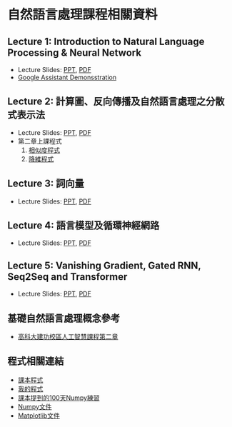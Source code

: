 # 自然語言處理課程相關資料

## Lecture 1: Introduction to Natural Language Processing & Neural Network
* Lecture Slides: [PPT](Slides/PPT/Lecture1.pptx), [PDF](Slides/PDF/Lecture1.pdf)
* [Google Assistant Demonsstration](https://www.youtube.com/watch?v=ARA0AxrnHdM&list=PLvS_0NFzXkhOfG-75L9c8JPcDogdWWOk9&index=292&ab_channel=Google)
## Lecture 2: 計算圖、反向傳播及自然語言處理之分散式表示法
* Lecture Slides: [PPT](Slides/PPT/Lecture2.pptx), [PDF](Slides/PDF/Lecture2.pdf)
* 第二章上課程式
  1. [相似度程式](Program/co_matrix_with_similarity_calculation.py)
  2. [降維程式](Program/co_matrix_with_dimension_reduction.py)
## Lecture 3: 詞向量
* Lecture Slides: [PPT](Slides/PPT/Lecture3.pptx), [PDF](Slides/PDF/Lecture3.pdf)
## Lecture 4: 語言模型及循環神經網路
* Lecture Slides: [PPT](Slides/PPT/Lecture4.pptx), [PDF](Slides/PDF/Lecture4.pdf)
## Lecture 5: Vanishing Gradient, Gated RNN, Seq2Seq and Transformer
* Lecture Slides: [PPT](Slides/PPT/Lecture5.pptx), [PDF](Slides/PDF/Lecture5.pdf)
## 基礎自然語言處理概念參考
* [高科大建功校區人工智慧課程第二章](https://github.com/chiayisu/Artificial_Intelligence_Course/blob/master/README.md)
## 程式相關連結
* [課本程式](https://github.com/oreilly-japan/deep-learning-from-scratch-2)
* [我的程式](https://github.com/chiayisu/NLP_and_ML_Algorithm)
* [課本提到的100天Numpy練習](https://github.com/rougier/numpy-100/blob/master/100_Numpy_exercises.md)
* [Numpy文件](https://numpy.org/)
* [Matplotlib文件](https://matplotlib.org/)
